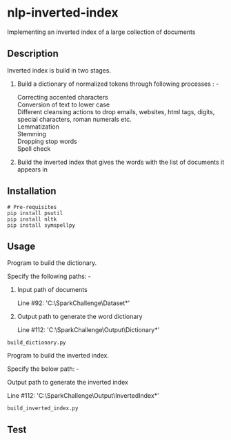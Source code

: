 # nlp-inverted-index
Implementing an inverted index of a large collection of documents

## Description
Inverted index is build in two stages. <br>

1. Build a dictionary of normalized tokens through following processes : - <br>

    Correcting accented characters <br>
    Conversion of text to lower case <br>
    Different cleansing actions to drop emails, websites, html tags, digits, special characters, roman numerals etc. <br>
    Lemmatization <br>
    Stemming <br>
    Dropping stop words <br>
    Spell check <br>
    
2. Build the inverted index that gives the words with the list of documents it appears in

## Installation

```console
# Pre-requisites
pip install psutil
pip install nltk
pip install symspellpy
```

## Usage
Program to build the dictionary.

Specify the following paths: - 

1. Input path of documents

   Line #92: 'C:\SparkChallenge\Dataset\*'
	
2. Output path to generate the word dictionary

   Line #112: 'C:\SparkChallenge\Output\Dictionary\*'

```Py Spark
build_dictionary.py
```

Program to build the inverted index.

Specify the below path: - 

Output path to generate the inverted index

Line #112: 'C:\SparkChallenge\Output\InvertedIndex\*'
	
```Py Spark
build_inverted_index.py
```

## Test
